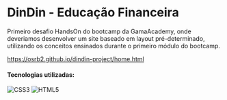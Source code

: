# DinDin - Educação Financeira

Primeiro desafio HandsOn do bootcamp da GamaAcademy, onde deveriamos desenvolver um site baseado em layout pré-determinado, utilizando os conceitos ensinados durante o primeiro módulo do bootcamp.

https://osrb2.github.io/dindin-project/home.html

#### Tecnologias utilizadas:

![CSS3](https://img.shields.io/badge/CSS3-1572B6?style=for-the-badge&logo=css3&logoColor=white)
![HTML5](https://img.shields.io/badge/HTML5-E34F26?style=for-the-badge&logo=html5&logoColor=white)
